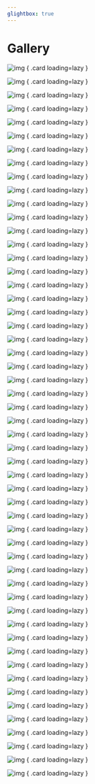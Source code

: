 ```yaml
---
glightbox: true
---
```


# Gallery

<div class="grid" markdown>

![img](../../img/gallery/IMG_9913.JPG)
{ .card loading=lazy }

![img](../../img/gallery/IMG_9789.JPG)
{ .card loading=lazy }

![img](../../img/gallery/IMG_9761.JPG)
{ .card loading=lazy }

![img](../../img/gallery/IMG_9514.JPG)
{ .card loading=lazy }

![img](../../img/gallery/IMG_9480.JPG)
{ .card loading=lazy }

![img](../../img/gallery/IMG_9461.JPG)
{ .card loading=lazy }

![img](../../img/gallery/IMG_9449.JPG)
{ .card loading=lazy }

![img](../../img/gallery/IMG_9387.JPG)
{ .card loading=lazy }

![img](../../img/gallery/IMG_9338.JPG)
{ .card loading=lazy }

![img](../../img/gallery/IMG_9297.JPG)
{ .card loading=lazy }

![img](../../img/gallery/IMG_9216.JPG)
{ .card loading=lazy }

![img](../../img/gallery/IMG_9208.JPG)
{ .card loading=lazy }

![img](../../img/gallery/IMG_9100.JPG)
{ .card loading=lazy }

![img](../../img/gallery/IMG_8798.JPG)
{ .card loading=lazy }

![img](../../img/gallery/IMG_8796.JPG)
{ .card loading=lazy }

![img](../../img/gallery/IMG_8781.JPG)
{ .card loading=lazy }

![img](../../img/gallery/IMG_8728.JPG)
{ .card loading=lazy }

![img](../../img/gallery/IMG_8672.JPG)
{ .card loading=lazy }

![img](../../img/gallery/IMG_8644.JPG)
{ .card loading=lazy }

![img](../../img/gallery/IMG_8544.JPG)
{ .card loading=lazy }

![img](../../img/gallery/IMG_8465.JPG)
{ .card loading=lazy }

![img](../../img/gallery/IMG_8454.JPG)
{ .card loading=lazy }

![img](../../img/gallery/IMG_7987.JPG)
{ .card loading=lazy }

![img](../../img/gallery/IMG_7964.JPG)
{ .card loading=lazy }

![img](../../img/gallery/IMG_7941.JPG)
{ .card loading=lazy }

![img](../../img/gallery/IMG_7878.JPG)
{ .card loading=lazy }

![img](../../img/gallery/IMG_7849.JPG)
{ .card loading=lazy }

![img](../../img/gallery/IMG_7848.JPG)
{ .card loading=lazy }

![img](../../img/gallery/IMG_7788.JPG)
{ .card loading=lazy }

![img](../../img/gallery/IMG_7600.JPG)
{ .card loading=lazy }

![img](../../img/gallery/IMG_7524.JPG)
{ .card loading=lazy }

![img](../../img/gallery/IMG_7357.JPG)
{ .card loading=lazy }

![img](../../img/gallery/IMG_7330.JPG)
{ .card loading=lazy }

![img](../../img/gallery/IMG_7318.JPG)
{ .card loading=lazy }

![img](../../img/gallery/IMG_7247.JPG)
{ .card loading=lazy }

![img](../../img/gallery/IMG_7154.JPG)
{ .card loading=lazy }

![img](../../img/gallery/IMG_7016.JPG)
{ .card loading=lazy }

![img](../../img/gallery/IMG_6093.JPG)
{ .card loading=lazy }

![img](../../img/gallery/IMG_6091.JPG)
{ .card loading=lazy }

![img](../../img/gallery/IMG_6087.JPG)
{ .card loading=lazy }

![img](../../img/gallery/IMG_6086.JPG)
{ .card loading=lazy }

![img](../../img/gallery/IMG_6080.JPG)
{ .card loading=lazy }

![img](../../img/gallery/IMG_6071.JPG)
{ .card loading=lazy }

![img](../../img/gallery/IMG_5967.JPG)
{ .card loading=lazy }

![img](../../img/gallery/IMG_5956.JPG)
{ .card loading=lazy }

![img](../../img/gallery/IMG_5841.JPG)
{ .card loading=lazy }

![img](../../img/gallery/IMG_5530.png)
{ .card loading=lazy }

![img](../../img/gallery/IMG_5526.png)
{ .card loading=lazy }

![img](../../img/gallery/IMG_5522.png)
{ .card loading=lazy }

![img](../../img/gallery/IMG_5508.png)
{ .card loading=lazy }

![img](../../img/gallery/IMG_5498.JPG)
{ .card loading=lazy }

![img](../../img/gallery/IMG_1086.JPG)
{ .card loading=lazy }

![img](../../img/gallery/IMG_0948.JPG)
{ .card loading=lazy }

</div>
